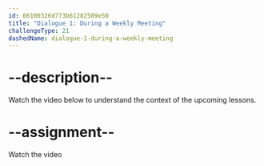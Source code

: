 ```yaml
---
id: 66100326d773b61282509e50
title: "Dialogue 1: During a Weekly Meeting"
challengeType: 21
dashedName: dialogue-1-during-a-weekly-meeting
---
```


# --description--

Watch the video below to understand the context of the upcoming lessons.

# --assignment--

Watch the video
